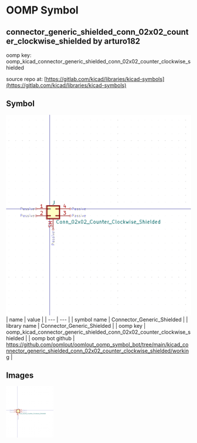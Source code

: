 # OOMP Symbol  
## connector_generic_shielded_conn_02x02_counter_clockwise_shielded  by arturo182  
  
oomp key: oomp_kicad_connector_generic_shielded_conn_02x02_counter_clockwise_shielded  
  
source repo at: [https://gitlab.com/kicad/libraries/kicad-symbols](https://gitlab.com/kicad/libraries/kicad-symbols)  
## Symbol  
  
[![working.png](working_600.png)](working.png)  
| name | value | 
| --- | --- | 
| symbol name | Connector_Generic_Shielded | 
| library name | Connector_Generic_Shielded | 
| oomp key | oomp_kicad_connector_generic_shielded_conn_02x02_counter_clockwise_shielded | 
| oomp bot github | https://github.com/oomlout/oomlout_oomp_symbol_bot/tree/main/kicad_connector_generic_shielded_conn_02x02_counter_clockwise_shielded/working | 
## Images  
  
[![working.png](working_140.png)](working.png)  
